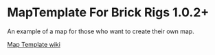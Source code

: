 # MapTemplate For Brick Rigs 1.0.2+

An example of a map for those who want to create their own map.

[Map Template wiki](https://github.com/Redacted00/BR_MapTemplate/wiki)

